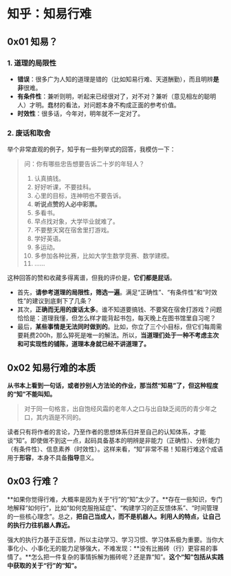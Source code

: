 # 知乎：知易行难

## 0x01 知易？

### 1. 道理的局限性

- **错误**：很多广为人知的道理是错的（比如知易行难、天道酬勤），而且明辨**是非**很难。
- **有条件性**：兼听则明，听起来已经很对了，对不对？兼听（意见相左的聪明人）才明。蠢材的看法，对问题本身不构成正面的参考价值。
- **时效性**：很多话，今年对，明年就不一定对了。

### 2. 废话和取舍

举个非常直观的例子，知乎有一些列举式的回答，我模仿一下：

> 问：你有哪些忠告想要告诉二十岁的年轻人？
>
> 1. 认真搞钱。
> 2. 好好听课，不要挂科。
> 3. 心里的目标，连神明也不要告诉。
> 4. **听说点赞的人必中彩票。**
> 5. 多看书。
> 6. 早点找对象，大学毕业就难了。
> 7. 不要整天窝在宿舍里打游戏。
> 8. 学好英语。
> 9. 多运动。
> 10. 多参加各种比赛，比如大学生数学竞赛、数学建模。
> 11. ……

这种回答的赞和收藏多得离谱，但我的评价是，**它们都是屁话**。

- 首先，**请参考道理的局限性，筛选一遍**。满足“正确性”、“有条件性”和“时效性”的建议到底剩下了几条？
- 其次，**正确而无用的废话太多**。谁不知道要搞钱、不要窝在宿舍打游戏？问题恰恰是：道理我懂，但怎么样才能背起书包，每天晚上在图书馆里自习呢？
- 最后，**某些事情是无法同时做到的**。比如，你立了三个小目标，但它们每周需要耗费200h，那么猝死是唯一的解法。所以，**当道理们处于一种不考虑主次和可实现性的铺陈，道理本身就已经不讲道理了。**

## 0x02 知易行难的本质

**从书本上看到一句话，或者抄别人方法论的作业，那当然“知易”了，但这种程度的“知”不能叫知。**

> 对于同一句格言，出自饱经风霜的老年人之口与出自缺乏阅历的青少年之口，其内涵是不同的。

读者只有将作者的言论，乃至作者的思想体系归并至自己的认知体系，才能谈“知”。即使做不到这一点，起码具备基本的明辨是非能力（正确性）、分析能力（有条件性）、信息素养（时效性）。这样来看，“知”非常不易！知易行难这个成语用于**形容**，本身不具备**指导**意义。

## 0x03 行难？

**如果你觉得行难，大概率是因为关于“行”的“知”太少了。**存在一些知识，专门地解释“如何行”，比如“如何克服拖延症”、“构建学习的正反馈体系”、“时间管理的一些核心理念”。总之，**把自己当成人，而不是机器人。利用人的特点，让自己的执行力往机器人靠近。**

强大的执行力基于正反馈，所以主动学习、学习习惯、学习体系极为重要。当你大事化小、小事化无的能力足够强大，不难发现：**没有比搬砖（行）更容易的事情了。**怎么把一件复杂的事情拆解为搬砖呢？还是靠“知”。**这个“知”包括从实践中获取的关于“行”的“知”。**
